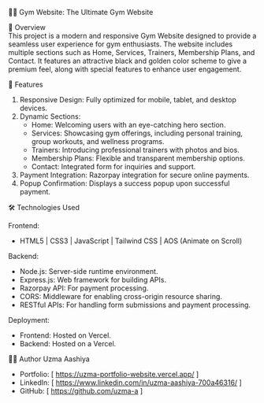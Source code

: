 🏋️‍♂️ Gym Website: The Ultimate Gym Website

🚀 Overview  
This project is a modern and responsive Gym Website designed to provide a seamless user experience for gym enthusiasts. The website includes multiple sections such as Home, Services, Trainers, Membership Plans, and Contact. It features an attractive black and golden color scheme to give a premium feel, along with special features to enhance user engagement.

🌟 Features

1. Responsive Design: Fully optimized for mobile, tablet, and desktop devices.  
2. Dynamic Sections:  
   - Home: Welcoming users with an eye-catching hero section.  
   - Services: Showcasing gym offerings, including personal training, group workouts, and wellness programs.  
   - Trainers: Introducing professional trainers with photos and bios.  
   - Membership Plans: Flexible and transparent membership options.  
   - Contact: Integrated form for inquiries and support.  
3. Payment Integration: Razorpay integration for secure online payments.  
4. Popup Confirmation: Displays a success popup upon successful payment.  



🛠️ Technologies Used

Frontend: 
- HTML5 | CSS3 | JavaScript | Tailwind CSS | AOS (Animate on Scroll)  

Backend:  
- Node.js: Server-side runtime environment.  
- Express.js: Web framework for building APIs.  
- Razorpay API: For payment processing.  
- CORS: Middleware for enabling cross-origin resource sharing.  
- RESTful APIs: For handling form submissions and payment processing.

Deployment:  
- Frontend: Hosted on Vercel.  
- Backend: Hosted on a Vercel.

 👩‍💻 Author
Uzma Aashiya

- Portfolio: [ https://uzma-portfolio-website.vercel.app/ ]
- LinkedIn: [ https://www.linkedin.com/in/uzma-aashiya-700a46316/ ]
- GitHub: [ https://github.com/uzma-a ]

